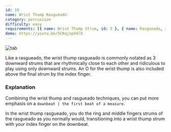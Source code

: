```yaml
---
id: 19
name: Wrist Thump Rasgueado
category: percussion
difficulty: easy
requirements: [{ name: Wrist Thump Strum, id: 5 }, { name: Rasgueado, id: 18 }]
demo: https://youtu.be/5CRqjnpX4l8
---
```


![tab](/img/t/wrist-thump-rasgueado.jpg)

Like a rasgueado, the wrist thump rasgueado is commonly notated as 3 downward strums that are rhythmically close to each other and ridiculous to play using only downward strums. An O for the wrist thump is also included above the final strum by the index finger.

### Explanation

Combining the wrist thump and rasgueado techniques, you can put more emphasis on a `downbeat | the first beat of a measure`.

In the wrist thump rasgueado, you do the ring and middle fingers strums of the rasgueado as you normally would, transitioning into a wrist thump strum with your index finger on the downbeat.

